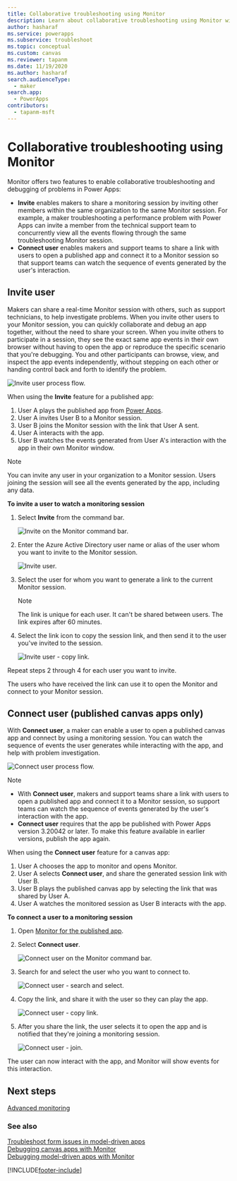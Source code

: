```yaml
---
title: Collaborative troubleshooting using Monitor
description: Learn about collaborative troubleshooting using Monitor with features such as inviting a user or connecting a user to Monitor.
author: hasharaf
ms.service: powerapps
ms.subservice: troubleshoot
ms.topic: conceptual
ms.custom: canvas
ms.reviewer: tapanm
ms.date: 11/19/2020
ms.author: hasharaf
search.audienceType: 
  - maker
search.app: 
  - PowerApps
contributors:
  - tapanm-msft
---
```


# Collaborative troubleshooting using Monitor

Monitor offers two features to enable collaborative troubleshooting and debugging of problems in Power Apps:

- **Invite** enables makers to share a monitoring session by inviting other members within the same organization to the same Monitor session. For example, a maker troubleshooting a performance problem with Power Apps can invite a member from the technical support team to concurrently view all the events flowing through the same troubleshooting Monitor session.
- **Connect user** enables makers and support teams to share a link with users to open a published app and connect it to a Monitor session so that support teams can watch the sequence of events generated by the user's interaction.

## Invite user

Makers can share a real-time Monitor session with others, such as support technicians, to help investigate problems. When you invite other users to your Monitor session, you can quickly collaborate and debug an app together, without the need to share your screen. When you invite others to participate in a session, they see the exact same app events in their own browser without having to open the app or reproduce the specific scenario that you're debugging. You and other participants can browse, view, and inspect the app events independently, without stepping on each other or handing control back and forth to identify the problem.

![Invite user process flow.](media/monitor/invite-user-flow.png "Invite user process flow")

When using the **Invite** feature for a published app:

1. User A plays the published app from [Power Apps](https://make.powerapps.com).
1. User A invites User B to a Monitor session.
1. User B joins the Monitor session with the link that User A sent.
1. User A interacts with the app.
1. User B watches the events generated from User A's interaction with the app in their own Monitor window.

> [!NOTE]
> You can invite any user in your organization to a Monitor session.
Users joining the session will see all the events generated by the app,
including any data.
<!--markdownlint-disable MD036-->
**To invite a user to watch a monitoring session**

1. Select **Invite** from the command bar.

    ![Invite on the Monitor command bar.](media/monitor/invite.png "Invite on the Monitor command bar")

1. Enter the Azure Active Directory user name or alias of the user whom you want
    to invite to the Monitor session.

    ![Invite user.](media/monitor/invite-user-search.png "Invite user")

1. Select the user for whom you want to generate a link to the current Monitor session.

    > [!NOTE]
    > The link is unique for each user. It can't be shared between users. The link expires after 60 minutes.

1. Select the link icon to copy the session link, and then send it to the user you've invited to the session.

    ![Invite user - copy link.](media/monitor/invite-user-link-copy.png "Invite user - copy link")

Repeat steps 2 through 4 for each user you want to invite.

The users who have received the link can use it to open the Monitor and connect to your Monitor
session.

## Connect user (published canvas apps only)

With **Connect user**, a maker can enable a user to open a published canvas app and connect by using a monitoring session. You can watch the sequence of events the user generates while interacting with the app, and help with problem investigation.

![Connect user process flow.](media/monitor/connect-user.png "Connect user process flow")

> [!NOTE]
> - With **Connect user**, makers and support teams share a link with users to open a published app and connect it to a Monitor session, so support teams can watch the sequence of events generated by the user's interaction with the app.
> - **Connect user** requires that the app be published with Power Apps version 3.20042 or later. To make this feature available in earlier versions, publish the app again.

When using the **Connect user** feature for a canvas app:

1. User A chooses the app to monitor and opens Monitor.
1. User A selects **Connect user**, and share the generated session link with User B.
1. User B plays the published canvas app by selecting the link that was shared by User A.
1. User A watches the monitored session as User B interacts with the app.

**To connect a user to a monitoring session**

1. Open [Monitor for the published app](monitor-canvasapps.md#open-monitor-for-published-app).

1. Select **Connect user**.

    ![Connect user on the Monitor command bar.](media/monitor/connect-user-monitor.png "Connect user on the Monitor command bar")

1. Search for and select the user who you want to connect to.

    ![Connect user - search and select.](media/monitor/connect-user-link.png "Connect user - search and select")

1. Copy the link, and share it with the user so they can play the app.

    ![Connect user - copy link.](media/monitor/copy-connect-user-link.png "Connect user - copy link")

1. After you share the link, the user selects it to open the app and is notified that they're joining a monitoring session.

    ![Connect user - join.](media/monitor/user-join.png "Connect user - join")

The user can now interact with the app, and Monitor will show events for this interaction.

## Next steps

[Advanced monitoring](monitor-advanced.md)

### See also

[Troubleshoot form issues in model-driven apps](/powerapps/developer/model-driven-apps/troubleshoot-forms)  
[Debugging canvas apps with Monitor](monitor-canvasapps.md)  
[Debugging model-driven apps with Monitor](monitor-modelapps.md)  


[!INCLUDE[footer-include](../includes/footer-banner.md)]
